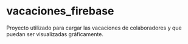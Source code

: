 # vacaciones_firebase
Proyecto utilizado para cargar las vacaciones de colaboradores y que puedan ser visualizadas gráficamente.
